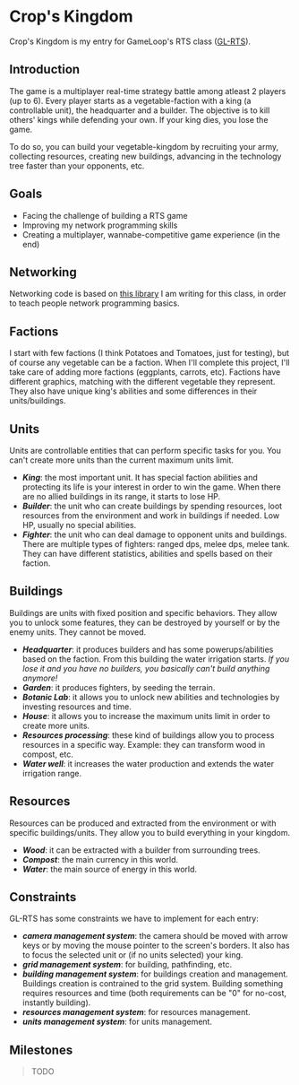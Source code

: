 # Crop's Kingdom

Crop's Kingdom is my entry for GameLoop's RTS class ([GL-RTS](https://forum.gameloop.it/d/566-gl-rts-build-a-multiplayer-rts-with-gameloop)).

## Introduction

The game is a multiplayer real-time strategy battle among atleast 2 players (up to 6). Every player starts as a vegetable-faction with a king (a controllable unit), the headquarter and a builder. The objective is to kill others' kings while defending your own. If your king dies, you lose the game.

To do so, you can build your vegetable-kingdom by recruiting your army, collecting resources, creating new buildings, advancing in the technology tree faster than your opponents, etc.

## Goals

* Facing the challenge of building a RTS game
* Improving my network programming skills
* Creating a multiplayer, wannabe-competitive game experience (in the end)

## Networking

Networking code is based on [this library](https://github.com/GameLoop-it/GameLoop.Networking) I am writing for this class, in order to teach people network programming basics.

## Factions

I start with few factions (I think Potatoes and Tomatoes, just for testing), but of course any vegetable can be a faction. When I'll complete this project, I'll take care of adding more factions (eggplants, carrots, etc).
Factions have different graphics, matching with the different vegetable they represent. They also have unique king's abilities and some differences in their units/buildings.

## Units

Units are controllable entities that can perform specific tasks for you. You can't create more units than the current maximum units limit.

* __*King*__: the most important unit. It has special faction abilities and protecting its life is your interest in order to win the game. When there are no allied buildings in its range, it starts to lose HP.
* __*Builder*__: the unit who can create buildings by spending resources, loot resources from the environment and work in buildings if needed. Low HP, usually no special abilities.
* __*Fighter*__: the unit who can deal damage to opponent units and buildings. There are multiple types of fighters: ranged dps, melee dps, melee tank. They can have different statistics, abilities and spells based on their faction.

## Buildings

Buildings are units with fixed position and specific behaviors. They allow you to unlock some features, they can be destroyed by yourself or by the enemy units. They cannot be moved.

* __*Headquarter*__: it produces builders and has some powerups/abilities based on the faction. From this building the water irrigation starts. _If you lose it and you have no builders, you basically can't build anything anymore!_
* __*Garden*__: it produces fighters, by seeding the terrain.
* __*Botanic Lab*__: it allows you to unlock new abilities and technologies by investing resources and time.
* __*House*__: it allows you to increase the maximum units limit in order to create more units.
* __*Resources processing*__: these kind of buildings allow you to process resources in a specific way. Example: they can transform wood in compost, etc.
* __*Water well*__: it increases the water production and extends the water irrigation range.

## Resources

Resources can be produced and extracted from the environment or with specific buildings/units. They allow you to build everything in your kingdom.

* __*Wood*__: it can be extracted with a builder from surrounding trees.
* __*Compost*__: the main currency in this world.
* __*Water*__: the main source of energy in this world.

## Constraints

GL-RTS has some constraints we have to implement for each entry:

* __*camera management system*__: the camera should be moved with arrow keys or by moving the mouse pointer to the screen's borders. It also has to focus the selected unit or (if no units selected) your king.
* __*grid management system*__: for building, pathfinding, etc.
* __*building management system*__: for buildings creation and management. Buildings creation is contrained to the grid system. Building something requires resources and time (both requirements can be "0" for no-cost, instantly building).
* __*resources management system*__: for resources management.
* __*units management system*__: for units management.

## Milestones

> TODO